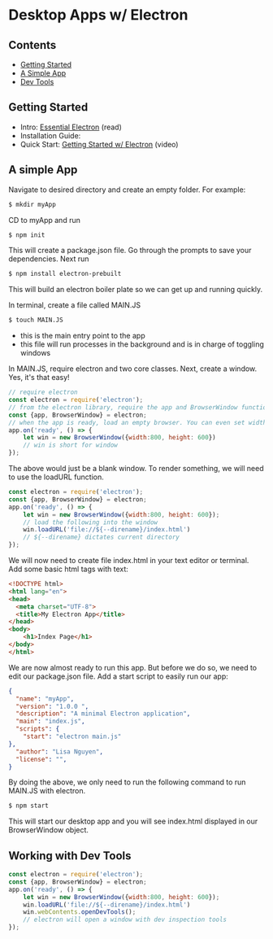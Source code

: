 # Desktop Apps w/ Electron
## Contents
- [Getting Started](#getting)
- [A Simple App](#simple)
- [Dev Tools](#dev)

## Getting Started
- Intro: [Essential Electron](http://jlord.us/essential-electron/) (read)
- Installation Guide:
- Quick Start: [Getting Started w/ Electron](https://youtu.be/jKzBJAowmGg) (video)

## A simple App
Navigate to desired directory and create an empty folder. For example:

```bash
$ mkdir myApp
```

CD to myApp and run

```bash
$ npm init
```
This will create a package.json file. Go through the prompts to save your dependencies. Next run

```bash
$ npm install electron-prebuilt
```
This will build an electron boiler plate so we can get up and running quickly.

In terminal, create a file called MAIN.JS

```bash
$ touch MAIN.JS
```
- this is the main entry point to the app
- this file will run processes in the background and is in charge of toggling windows

In MAIN.JS, require electron and two core classes. Next, create a window. Yes, it's that easy!

```javascript
// require electron
const electron = require('electron');
// from the electron library, require the app and BrowserWindow functions
const {app, BrowserWindow} = electron;
// when the app is ready, load an empty browser. You can even set width and height!
app.on('ready', () => {
    let win = new BrowserWindow({width:800, height: 600})
    // win is short for window
});
```
The above would just be a blank window. To render something, we will need to use the loadURL function.

```javascript
const electron = require('electron');
const {app, BrowserWindow} = electron;
app.on('ready', () => {
    let win = new BrowserWindow({width:800, height: 600});
    // load the following into the window
    win.loadURL('file://${--direname}/index.html')
    // ${--direname} dictates current directory
});
```

We will now need to create file index.html in your text editor or terminal. Add some basic html tags with text:

```html
<!DOCTYPE html>
<html lang="en">
<head>
  <meta charset="UTF-8">
  <title>My Electron App</title>
</head>
<body>
    <h1>Index Page</h1>
</body>
</html>
```
We are now almost ready to run this app. But before we do so, we need to edit our package.json file. Add a start script to easily run our app:

```json
{
  "name": "myApp",
  "version": "1.0.0 ",
  "description": "A minimal Electron application",
  "main": "index.js",
  "scripts": {
    "start": "electron main.js"
},
  "author": "Lisa Nguyen",
  "license": "",
}
```
By doing the above, we only need to run the following command to run MAIN.JS with electron.

```bash
$ npm start
```
This will start our desktop app and you will see index.html displayed in our BrowserWindow object.

## Working with Dev Tools
```javascript
const electron = require('electron');
const {app, BrowserWindow} = electron;
app.on('ready', () => {
    let win = new BrowserWindow({width:800, height: 600});
    win.loadURL('file://${--direname}/index.html')
    win.webContents.openDevTools();
    // electron will open a window with dev inspection tools
});
```
